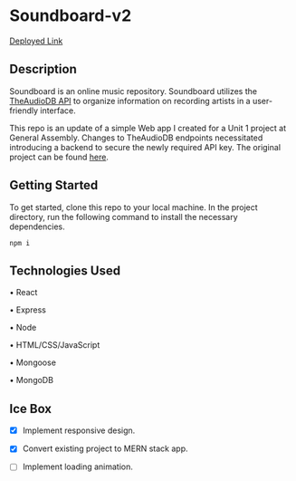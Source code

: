 # Soundboard-v2

[Deployed Link](https://sound-board-react-app.herokuapp.com/)

## Description

Soundboard is an online music repository. Soundboard utilizes the [TheAudioDB API](https://www.theaudiodb.com) to organize information on recording artists in a user-friendly interface. 

This repo is an update of a simple Web app I created for a Unit 1 project at General Assembly. Changes to TheAudioDB endpoints necessitated introducing a backend to secure the newly required API key. The original project can be found [here](https://github.com/whlong1/soundboard).


## Getting Started
To get started, clone this repo to your local machine. In the project directory, run the following command to install the necessary dependencies.
```
npm i
```

## Technologies Used

• React

• Express

• Node

• HTML/CSS/JavaScript

• Mongoose

• MongoDB


## Ice Box

- [x] Implement responsive design.

- [x] Convert existing project to MERN stack app.

- [ ] Implement loading animation.

